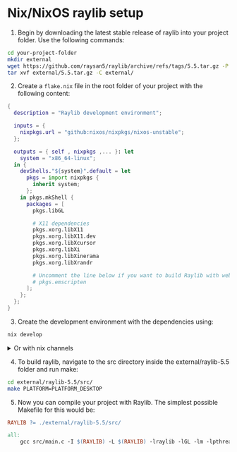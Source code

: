 # Nix/NixOS raylib setup

1. Begin by downloading the latest stable release of raylib into your project folder. Use the following commands:
```sh
cd your-project-folder
mkdir external
wget https://github.com/raysan5/raylib/archive/refs/tags/5.5.tar.gz -P external/
tar xvf external/5.5.tar.gz -C external/
```

2. Create a `flake.nix` file in the root folder of your project with the following content:
```nix
{
  description = "Raylib development environment";

  inputs = {
    nixpkgs.url = "github:nixos/nixpkgs/nixos-unstable";
  };

  outputs = { self , nixpkgs ,... }: let
    system = "x86_64-linux";
  in {
    devShells."${system}".default = let
      pkgs = import nixpkgs {
        inherit system;
      };
    in pkgs.mkShell {
      packages = [
        pkgs.libGL

        # X11 dependencies
        pkgs.xorg.libX11
        pkgs.xorg.libX11.dev
        pkgs.xorg.libXcursor
        pkgs.xorg.libXi
        pkgs.xorg.libXinerama
        pkgs.xorg.libXrandr

        # Uncomment the line below if you want to build Raylib with web support
        # pkgs.emscripten
      ];
    };
  };
}
```

3. Create the development environment with the dependencies using:
```sh
nix develop
```

</details>
<details><summary> Or with nix channels </summary>

Alternatively, you can create a `shell.nix` file in the root folder of your project with the following content:
```nix
{ pkgs ? import <nixpkgs> {} }:

  pkgs.mkShell {
    nativeBuildInputs = [
      pkgs.libGL

      # X11 dependencies
      pkgs.xorg.libX11
      pkgs.xorg.libX11.dev
      pkgs.xorg.libXcursor
      pkgs.xorg.libXi
      pkgs.xorg.libXinerama
      pkgs.xorg.libXrandr

      # Web support (uncomment to enable)
      # pkgs.emscripten
    ];
}
```

Then, run the following command to enter the nix-shell:
```sh
nix-shell
```
</details>

4. To build raylib, navigate to the src directory inside the external/raylib-5.5 folder and run make:
```sh
cd external/raylib-5.5/src/
make PLATFORM=PLATFORM_DESKTOP
```

5. Now you can compile your project with Raylib. The simplest possible Makefile for this would be:
```makefile
RAYLIB ?= ./external/raylib-5.5/src/

all:
	gcc src/main.c -I $(RAYLIB) -L $(RAYLIB) -lraylib -lGL -lm -lpthread -ldl -lrt -lX11
```
